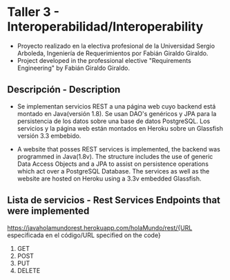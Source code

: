 # Taller 3 - Interoperabilidad/Interoperability
* Proyecto realizado en la electiva profesional de la Universidad Sergio Arboleda, Ingeniería de Requerimientos por Fabián Giraldo Giraldo.
* Project developed in the professional elective "Requirements Engineering" by Fabián Giraldo Giraldo.
## Descripción - Description
* Se implementan servicios REST a una página web cuyo backend está montado en Java(versión 1.8). Se usan DAO's genéricos y JPA para la persistencia de los datos
sobre una base de datos PostgreSQL. Los servicios y la página web están montados en Heroku sobre un Glassfish versión 3.3 embebido. 

* A website that posses REST services is implemented, the backend was programmed in Java(1.8v). The structure includes the use of generic Data Access Objects 
and a JPA to assist on persistence operations which act over a PostgreSQL Database. The services as well as the website are hosted on Heroku using a 3.3v embedded Glassfish.

## Lista de servicios - Rest Services Endpoints that were implemented 
https://javaholamundorest.herokuapp.com/holaMundo/rest/{URL especificada en el código/URL specified on the code}
1. GET
2. POST
3. PUT
4. DELETE
